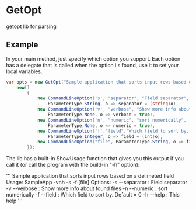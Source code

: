 GetOpt
======

getopt lib for parsing 



Example
-------

In your main method, just specify which option you support. 
Each option has a delegate that is called when the option i s found, use it to set your local variables.

```csharp
var opts = new GetOpt("Sample application that sorts input rows based on a delimeted field", 
	new[]
		{
			new CommandLineOption('s', "separator", "Field separator", 
				ParameterType.String, o => separator = (string)o),
			new CommandLineOption('v', "verbose", "Show more info about found files", 
				ParameterType.None, o => verbose = true),
			new CommandLineOption('n', "numeric", "sort numerically", 
				ParameterType.None, o => numeric = true),
			new CommandLineOption('f',"field","Which field to sort by. Default = 0", 
				ParameterType.Integer, o => field = (int)o),
			new CommandLineOption("file", ParameterType.String, o => file = (string)o, true),
		});
```



The lib has a built-in ShowUsage function that gives you this output if you call it (or call the program with the build-in "-h" option):

'''
Sample application that sorts input rows based on a delimeted field
Usage: SampleApp -vnh -s <String> -f <Integer> [file]
Options:
 -s --separator <String> : Field separator
 -v --verbose            : Show more info about found files
 -n --numeric            : sort numerically
 -f --field <Integer>    : Which field to sort by. Default = 0
 -h --help               : This help
 '''
 
